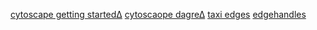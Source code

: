 [cytoscape getting started∆](http://js.cytoscape.org/#getting-started)
[cytoscaope dagre∆](https://github.com/cytoscape/cytoscape.js-dagre)
[taxi edges](https://github.com/cytoscape/cytoscape.js/issues/2306)
[edgehandles](https://github.com/cytoscape/cytoscape.js-edgehandles)